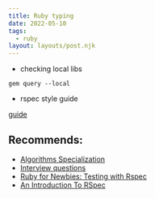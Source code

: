 ```yaml
---
title: Ruby typing
date: 2022-05-10
tags:
  - ruby
layout: layouts/post.njk
---
```


- checking local libs

```shell
gem query --local
```

- rspec style guide

[guide](https://github.com/rubocop/rspec-style-guide)

## Recommends:

- [Algorithms Specialization](https://www.coursera.org/specializations/algorithms)
- [Interview questions](https://habr.com/ru/post/230881/)
- [Ruby for Newbies: Testing with Rspec](https://code.tutsplus.com/tutorials/ruby-for-newbies-testing-with-rspec--net-21297)
- [An Introduction To RSpec](https://blog.teamtreehouse.com/an-introduction-to-rspec)
